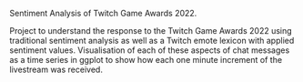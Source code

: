 Sentiment Analysis of Twitch Game Awards 2022.

Project to understand the response to the Twitch Game Awards 2022 using traditional sentiment analysis as well as a Twitch emote lexicon with applied sentiment values.
Visualisation of each of these aspects of chat messages as a time series in ggplot to show how each one minute increment of the livestream was received.
